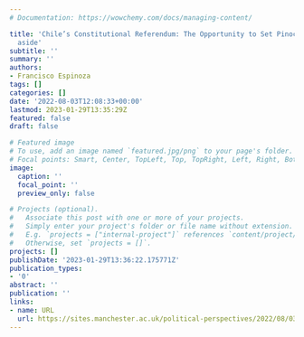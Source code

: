 ```yaml
---
# Documentation: https://wowchemy.com/docs/managing-content/

title: 'Chile’s Constitutional Referendum: The Opportunity to Set Pinochet’s Legacy
  aside'
subtitle: ''
summary: ''
authors:
- Francisco Espinoza
tags: []
categories: []
date: '2022-08-03T12:08:33+00:00'
lastmod: 2023-01-29T13:35:29Z
featured: false
draft: false

# Featured image
# To use, add an image named `featured.jpg/png` to your page's folder.
# Focal points: Smart, Center, TopLeft, Top, TopRight, Left, Right, BottomLeft, Bottom, BottomRight.
image:
  caption: ''
  focal_point: ''
  preview_only: false

# Projects (optional).
#   Associate this post with one or more of your projects.
#   Simply enter your project's folder or file name without extension.
#   E.g. `projects = ["internal-project"]` references `content/project/deep-learning/index.md`.
#   Otherwise, set `projects = []`.
projects: []
publishDate: '2023-01-29T13:36:22.175771Z'
publication_types:
- '0'
abstract: ''
publication: ''
links:
- name: URL
  url: https://sites.manchester.ac.uk/political-perspectives/2022/08/03/chiles-constitutional-referendum-the-opportunity-to-set-pinochets-legacy-aside/
---
```

